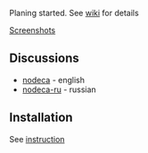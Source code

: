 Planing started. See [wiki](https://github.com/nodeca/nodeca/wiki) for details

[Screenshots](https://github.com/nodeca/nodeca-design)

Discussions
-----------

- [nodeca](https://groups.google.com/group/nodeca/) - english
- [nodeca-ru](https://groups.google.com/group/nodeca-ru/) - russian


Installation
------------

See [instruction](INSLTALL.md)



